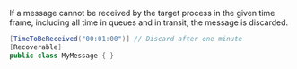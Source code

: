 <!--
title: "How to Discard Old Messages?"
tags: ""
summary: "If a message cannot be received by the target process in the given time frame, including all time in queues and in transit, the message is discarded."
-->


If a message cannot be received by the target process in the given time frame, including all time in queues and in transit, the message is discarded.


```C#
[TimeToBeReceived("00:01:00")] // Discard after one minute
[Recoverable]
public class MyMessage { }
```



<div id="rate_article_container">
<div id="rate_article">






